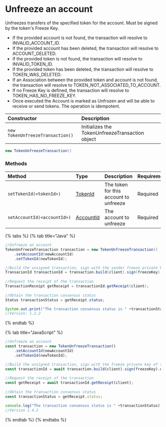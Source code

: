 # Unfreeze an account

Unfreezes transfers of the specified token for the account. Must be signed by the token's Freeze Key. 

* If the provided account is not found, the transaction will resolve to INVALID\_ACCOUNT\_ID.
* If the provided account has been deleted, the transaction will resolve to ACCOUNT\_DELETED.
* If the provided token is not found, the transaction will resolve to INVALID\_TOKEN\_ID.
* If the provided token has been deleted, the transaction will resolve to TOKEN\_WAS\_DELETED.
* If an Association between the provided token and account is not found, the transaction will resolve to TOKEN\_NOT\_ASSOCIATED\_TO\_ACCOUNT.
* If no Freeze Key is defined, the transaction will resolve to TOKEN\_HAS\_NO\_FREEZE\_KEY.
* Once executed the Account is marked as Unfrozen and will be able to receive or send tokens. The operation is idempotent.

| Constructor | Description |
| :--- | :--- |
| `new TokenUnfreezeTransaction()` | Initializes the TokenUnfreezeTransaction object |

```java
new TokenUnfreezeTransaction()
```

### Methods

| Method | Type | Description | Requirement |
| :--- | :--- | :--- | :--- |
| `setTokenId(<tokenId>)` | [TokenId](token-id.md) | The token for this account to unfreeze | Required |
| `setAccountId(<accountId>)` | [AccountId](../specialized-types.md#accountid) | The account to unfreeze | Required |

{% tabs %}
{% tab title="Java" %}
```java
//Unfreeze an account
TokenUnfreezeTransaction transaction = new TokenUnfreezeTransaction()
    .setAccountId(newAccountId)
    .setTokenId(newTokenId);

//Build the unsigned transaction, sign with the sender freeze private key of the token, submit the transaction to a Hedera network
TransacionId transactionId = transaction.build(client).sign(freezeKey).execute(client);
    
//Request the receipt of the transaction
TransactionReceipt getReceipt = transactionId.getReceipt(client);
    
//Obtain the transaction consensus status
Status transactionStatus = getReceipt.status;

System.out.print("The transaction consensus status is " +transactionStatus);
//Version: 1.2.2
```
{% endtab %}

{% tab title="JavaScript" %}
```javascript
//Unfreeze an account
const transaction = new TokenUnfreezeTransaction()
    .setAccountId(newAccountId)
    .setTokenId(newTokenId);

//Build the unsigned transaction, sign with the freeze private key of the token, submit the transaction to a Hedera network
const transactionId = await transaction.build(client).sign(freezeKey).execute(client);
    
//Request the receipt of the transaction
const getReceipt = await transactionId.getReceipt(client);
    
//Obtain the transaction consensus status
const transactionStatus = getReceipt.status;

console.log("The transaction consensus status is " +transactionStatus);
//Version 1.4.2
```
{% endtab %}
{% endtabs %}





